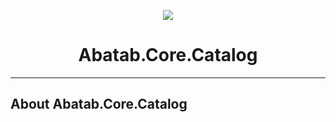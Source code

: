 <!-- This documentation is incomplete. -->

<div align="center">

![](_attachments/AbatabDocumentationProjectLogo.png)
	<h1>
		Abatab.Core.Catalog
	</h1>
</div>

***

## About Abatab.Core.Catalog